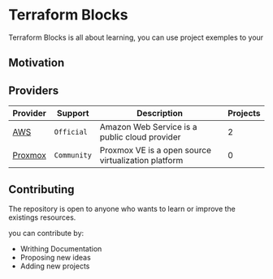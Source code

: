 # Terraform Blocks

Terraform Blocks is all about learning, you can use project exemples to your

## Motivation

## Providers

| Provider              | Support     | Description                                         | Projects |
| --------------------- | ----------- | --------------------------------------------------- | -------- |
| [AWS](./aws/)         | `Official`  | Amazon Web Service is a public cloud provider       | 2        |
| [Proxmox](./proxmox/) | `Community` | Proxmox VE is a open source virtualization platform | 0        |

## Contributing

The repository is open to anyone who wants to learn or improve the existings resources.

you can contribute by:

-   Writhing Documentation
-   Proposing new ideas
-   Adding new projects
